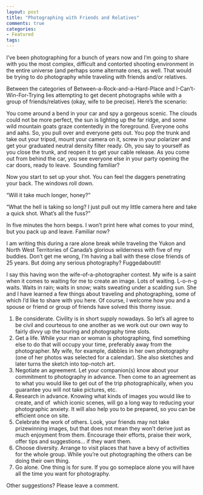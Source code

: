 ```yaml
---
layout: post
title: "Photographing with Friends and Relatives"
comments: true
categories:
- Featured
tags:
---
```

I’ve been photographing for a bunch of years now and I’m going to share with you the most complex, difficult and contorted shooting environment in the entire universe (and perhaps some alternate ones, as well. That would be trying to do photography while traveling with friends and/or relatives.

Between the categories of Between-a-Rock-and-a-Hard-Place and I-Can’t-Win-For-Trying lies attempting to get decent photographs while with a group of friends/relatives (okay, wife to be precise). Here’s the scenario:

You come around a bend in your car and spy a gorgeous scenic. The clouds could not be more perfect, the sun is lighting up the far ridge, and some wild mountain goats graze contentedly in the foreground. Everyone oohs and aahs. So, you pull over and everyone gets out. You pop the trunk and take out your tripod, mount your camera on it, screw in your polarizer and get your graduated neutral density filter ready. Oh, you say to yourself as you close the trunk, and reopen it to get your cable release. As you come out from behind the car, you see everyone else in your party opening the car doors, ready to leave.  Sounding familiar?

Now you start to set up your shot. You can feel the daggers penetrating your back. The windows roll down.

“Will it take much longer, honey?”

“What the hell is taking so long? I just pull out my little camera here and take a quick shot. What’s all the fuss?”

In five minutes the horn beeps. I won’t print here what comes to your mind, but you pack up and leave. Familiar now?

I am writing this during a rare alone break while traveling the Yukon and North West Territories of Canada’s glorious wilderness with five of my buddies. Don’t get me wrong, I’m having a ball with these close friends of 25 years. But doing any serious photography? Fuggedaboutit!

I say this having won the wife-of-a-photographer contest. My wife is a saint when it comes to waiting for me to create an image. Lots of waiting. L-o-n-g waits. Waits in rain; waits in snow; waits sweating under a scalding sun. She and I have learned a few things about traveling and photographing, some of which I’d like to share with you here. Of course, I welcome how you and a spouse or friend or group of friends have solved this thorny issue.
<ol>
	<li>Be considerate. Civility is in short supply nowadays. So let’s all agree to be civil and courteous to one another as we work out our own way to fairly divvy up the touring and photography time slots.</li>
	<li>Get a life. While your man or woman is photographing, find something else to do that will occupy your time, preferably away from the photographer. My wife, for example, dabbles in her own photography (one of her photos was selected for a calendar). She also sketches and later turns the sketch into top-notch art.</li>
	<li>Negotiate an agreement. Let your companion(s) know about your commitment to photography in advance. Then come to an agreement as to what you would like to get out of the trip photographically, when you guarantee you will not take pictures, etc.</li>
	<li>Research in advance. Knowing what kinds of images you would like to create, and of  which iconic scenes, will go a long way to reducing your photographic anxiety. It will also help you to be prepared, so you can be efficient once on site.</li>
	<li>Celebrate the work of others. Look, your friends may not take prizewinning images, but that does not mean they won’t derive just as much enjoyment from them. Encourage their efforts, praise their work, offer tips and suggestions... if they want them.</li>
	<li>Choose diversity. Arrange to visit places that have a bevy of activities for the whole group. While you’re out photographing the others can be doing their own thing.</li>
	<li>Go alone. One thing is for sure. If you go someplace alone you will have all the time you want for photography.</li>
</ol>
Other suggestions? Please leave a comment.